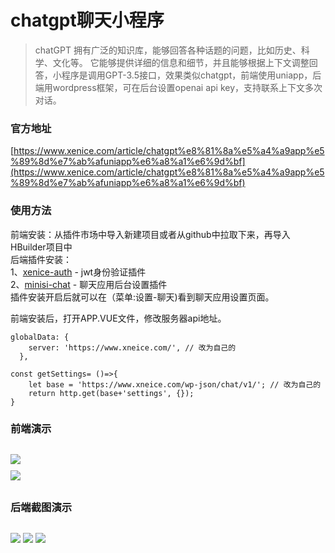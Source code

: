 
# chatgpt聊天小程序
> chatGPT 拥有广泛的知识库，能够回答各种话题的问题，比如历史、科学、文化等。 它能够提供详细的信息和细节，并且能够根据上下文调整回答，小程序是调用GPT-3.5接口，效果类似chatgpt，前端使用uniapp，后端用wordpress框架，可在后台设置openai api key，支持联系上下文多次对话。

### 官方地址
[https://www.xenice.com/article/chatgpt%e8%81%8a%e5%a4%a9app%e5%89%8d%e7%ab%afuniapp%e6%a8%a1%e6%9d%bf](https://www.xenice.com/article/chatgpt%e8%81%8a%e5%a4%a9app%e5%89%8d%e7%ab%afuniapp%e6%a8%a1%e6%9d%bf)


### 使用方法
前端安装：从插件市场中导入新建项目或者从github中拉取下来，再导入HBuilder项目中<br>
后端插件安装：<br>
1、<a href="https://www.xenice.com/article/xenice-auth">xenice-auth</a> - jwt身份验证插件<br>
2、<a href="https://www.xenice.com/article/xenice-chat">minisi-chat</a> - 聊天应用后台设置插件<br>
插件安装开启后就可以在（菜单:设置-聊天)看到聊天应用设置页面。<br>


前端安装后，打开APP.VUE文件，修改服务器api地址。<br>

```
globalData: {
    server: 'https://www.xneice.com/', // 改为自己的
  },
```


```
const getSettings= ()=>{
	let base = 'https://www.xneice.com/wp-json/chat/v1/'; // 改为自己的
	return http.get(base+'settings', {});
}
```


### 前端演示
<div style="margin-top:30px"></div>
<img src="https://www.xenice.com/wp-content/uploads/2023/02/微信图片_20230218133357-150x150.jpg" />
<div style="margin-top:10px"></div>
<img class="img1" src="https://www.xenice.com/wp-content/uploads/2023/02/微信图片_20230218134958-519x1024.jpg" />
<div style="margin-top:30px"></div>


### 后端截图演示
<div style="margin-top:30px"></div>
<img  class="img2" src="https://www.xenice.com/wp-content/uploads/2023/02/微信图片_20230218140859.png" />

<img class="img2" src="https://www.xenice.com/wp-content/uploads/2023/02/微信截图_20230218132009.png" />

<img class="img2" src="https://www.xenice.com/wp-content/uploads/2023/02/微信截图_20230218132026.png" />

